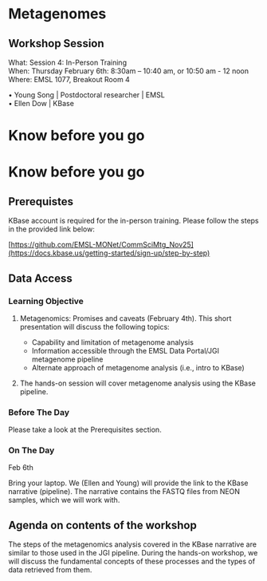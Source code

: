 # Metagenomes

## Workshop Session
What: Session 4: In-Person Training   <br>
When: Thursday February 6th: 8:30am – 10:40 am, or  10:50 am - 12 noon <br>
Where:  EMSL 1077, Breakout Room 4

•	Young Song | Postdoctoral researcher | EMSL <br>
•	Ellen Dow | KBase   <br>


# Know before you go


# Know before you go

## Prerequistes
KBase account is required for the in-person training. Please follow the steps in the provided link below:

[https://github.com/EMSL-MONet/CommSciMtg_Nov25](https://docs.kbase.us/getting-started/sign-up/step-by-step)

## Data Access

### Learning Objective
1. Metagenomics: Promises and caveats (February 4th).
   This short presentation will discuss the following topics:
   - Capability and limitation of metagenome analysis
   - Information accessible through the EMSL Data Portal/JGI metagenome pipeline
   - Alternate approach of metagenome analysis (i.e., intro to KBase)
     
2. The hands-on session will cover metagenome analysis using the KBase pipeline. 

### Before The Day
Please take a look at the Prerequisites section. 

### On The Day
Feb 6th

Bring your laptop. We (Ellen and Young) will provide the link to the KBase narrative (pipeline). The narrative contains the FASTQ files from NEON samples, which we will work with.

## Agenda on contents of the workshop
The steps of the metagenomics analysis covered in the KBase narrative are similar to those used in the JGI pipeline. During the hands-on workshop, we will discuss the fundamental concepts of these processes and the types of data retrieved from them.


